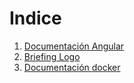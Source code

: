 # Indice

1. [Documentación Angular](docs/info/angular.md)
2. [Briefing Logo](docs/info/logo.md)
3. [Documentación docker](docs/info/docker.md)